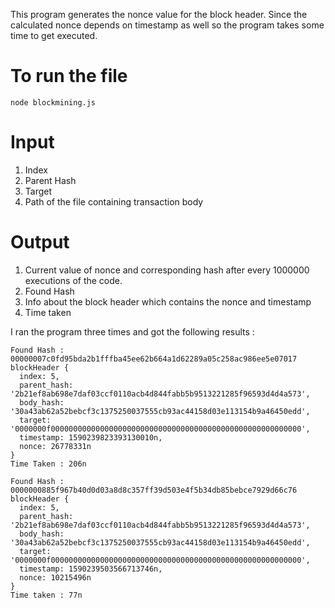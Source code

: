 This program generates the nonce value for the block header. Since the calculated nonce depends on timestamp as well so the program takes some time to get executed.

# To run the file 

```
node blockmining.js
```

# Input
1. Index
2. Parent Hash
3. Target
4. Path of the file containing transaction body
 
# Output
1. Current value of nonce and corresponding hash after every 1000000 executions of the code.
2. Found Hash
3. Info about the block header which contains the nonce and timestamp
4. Time taken

I ran the program three times and got the following results :

```
Found Hash : 00000007c0fd95bda2b1fffba45ee62b664a1d62289a05c258ac986ee5e07017
blockHeader {
  index: 5,
  parent_hash: '2b21ef8ab698e7daf03ccf0110acb4d844fabb5b9513221285f96593d4d4a573',
  body_hash: '30a43ab62a52bebcf3c1375250037555cb93ac44158d03e113154b9a46450edd',
  target: '0000000f00000000000000000000000000000000000000000000000000000000',
  timestamp: 1590239823393130010n,
  nonce: 26778331n
} 
Time Taken : 206n
```

```
Found Hash : 0000000885f967b40d0d03a8d8c357ff39d503e4f5b34db85bebce7929d66c76
blockHeader {
  index: 5,
  parent_hash: '2b21ef8ab698e7daf03ccf0110acb4d844fabb5b9513221285f96593d4d4a573',
  body_hash: '30a43ab62a52bebcf3c1375250037555cb93ac44158d03e113154b9a46450edd',
  target: '0000000f00000000000000000000000000000000000000000000000000000000',
  timestamp: 1590239503566713746n,
  nonce: 10215496n
} 
Time taken : 77n
```
